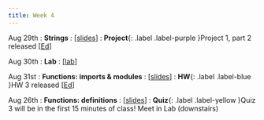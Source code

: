 ```yaml
---
title: Week 4
---
```


Aug 29th
: **Strings**
  : [[slides](https://docs.google.com/presentation/d/1LOIe3fnJM-l-cLv_PisruV6MU6hxfdo4/edit?usp=sharing&ouid=114310739312164916072&rtpof=true&sd=true)]
: **Project**{: .label .label-purple }Project 1, part 2 released [[Ed](https://edstem.org/us/courses/24414/lessons/42908/slides/248314)]

Aug 30th
: **Lab**
  : [[lab](#)]

Aug 31st
: **Functions: imports & modules**
  : [[slides](#)]
: **HW**{: .label .label-blue }HW 3 released [[Ed](#)]

Aug 26th
: **Functions: definitions**
  : [[slides](#)]
: **Quiz**{: .label .label-yellow }Quiz 3 will be in the first 15 minutes of class! Meet in Lab (downstairs)

